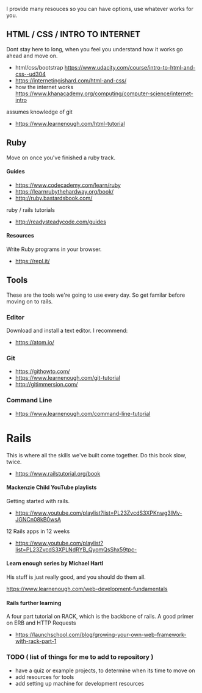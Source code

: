 

I provide many resouces so you can have options, use whatever works for you.

## HTML / CSS / INTRO TO INTERNET
Dont stay here to long, when you feel you understand how it works
go ahead and move on. 

* html/css/bootstrap https://www.udacity.com/course/intro-to-html-and-css--ud304
* https://internetingishard.com/html-and-css/
* how the internet works https://www.khanacademy.org/computing/computer-science/internet-intro

assumes knowledge of git
* https://www.learnenough.com/html-tutorial

## Ruby
Move on once you've finished a ruby track.

#### Guides
* https://www.codecademy.com/learn/ruby
* https://learnrubythehardway.org/book/
* http://ruby.bastardsbook.com/

ruby / rails tutorials 
* http://readysteadycode.com/guides


#### Resources
Write Ruby programs in your browser.
* https://repl.it/

## Tools
These are the tools we're going to use every day.
So get familar before moving on to rails.

### Editor
Download and install a text editor. I recommend:
* https://atom.io/

### Git 
* https://githowto.com/
* https://www.learnenough.com/git-tutorial
* http://gitimmersion.com/

### Command Line
* https://www.learnenough.com/command-line-tutorial

# Rails
This is where all the skills we've built come together. Do this book slow, twice. 
* https://www.railstutorial.org/book

#### Mackenzie Child YouTube playlists
Getting started with rails.
* https://www.youtube.com/playlist?list=PL23ZvcdS3XPKnwg3lMv-JGNCn08kB0wsA

12 Rails apps in 12 weeks
* https://www.youtube.com/playlist?list=PL23ZvcdS3XPLNdRYB_QyomQsShx59tpc-

#### Learn enough series by  Michael Hartl 
His stuff is just really good, and you should do them all.

https://www.learnenough.com/web-development-fundamentals


#### Rails further learning

A four part tutorial on RACK, which is the backbone of rails. A good primer on ERB and HTTP Requests
* https://launchschool.com/blog/growing-your-own-web-framework-with-rack-part-1

### TODO ( list of things for me to add to repository ) 

* have a quiz or example projects, to determine when its time to move on
* add resources for tools
* add setting up machine for development resources

